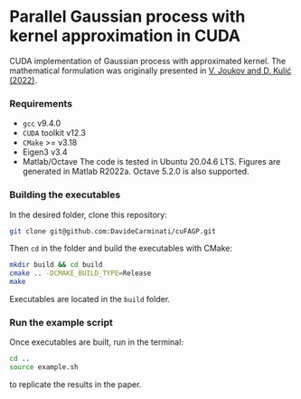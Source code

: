 # Parallel Gaussian process with kernel approximation in CUDA

CUDA implementation of Gaussian process with approximated kernel. The mathematical formulation was originally presented in [V. Joukov and D. Kulić (2022)](https://arxiv.org/abs/2008.09848).
### Requirements
* `gcc` v9.4.0
* `CUDA` toolkit v12.3
* `CMake` >= v3.18
* Eigen3 v3.4
* Matlab/Octave
The code is tested in Ubuntu 20.04.6 LTS. Figures are generated in Matlab R2022a. Octave 5.2.0 is also supported.
### Building the executables
In the desired folder, clone this repository:
```sh
git clone git@github.com:DavideCarminati/cuFAGP.git
```
Then `cd` in the folder and build the executables with CMake:
```sh
mkdir build && cd build
cmake .. -DCMAKE_BUILD_TYPE=Release
make
```
Executables are located in the `build` folder.
### Run the example script
Once executables are built, run in the terminal:
```sh
cd ..
source example.sh
```
to replicate the results in the paper.
